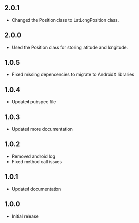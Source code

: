 ## 2.0.1

* Changed the Position class to LatLongPosition class.

## 2.0.0

* Used the Position class for storing latitude and longitude.

## 1.0.5

* Fixed missing dependencies to migrate to AndroidX libraries

## 1.0.4

* Updated pubspec file

## 1.0.3

* Updated more documentation

## 1.0.2

* Removed android log
* Fixed method call issues

## 1.0.1

* Updated documentation


## 1.0.0

* Initial release
